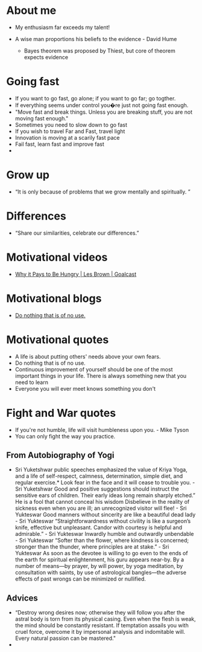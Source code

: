 # About me
* My enthusiasm far exceeds my talent!

* A wise man proportions his beliefs to the evidence - David Hume
  * Bayes theorem was proposed by Thiest, but core of theorem expects evidence

# Going fast
* If you want to go fast, go alone; if you want to go far; go togther.
* If everything seems under control you�re just not going fast enough. 
* "Move fast and break things. Unless you are breaking stuff, you are not moving fast enough."
* Sometimes you need to slow down to go fast
* If you wish to travel Far and Fast, travel light
* Innovation is moving at a scarily fast pace
* Fail fast, learn fast and improve fast
* 

# Grow up
* “It is only because of problems that we grow mentally and spiritually. ” 


# Differences
* “Share our similarities, celebrate our differences.” 



# Motivational videos
* [Why it Pays to Be Hungry | Les Brown | Goalcast](https://youtu.be/xFr0FKnaLDk)

# Motivational blogs
* [Do nothing that is of no use.](https://rubikscode.net/2018/04/23/how-to-use-miyamoto-musashis-philosophy-to-become-better-software-crafter/)

# Motivational quotes
* A life is about putting others' needs above your own fears. 
* Do nothing that is of no use.
* Continuous improvement of yourself should be one of the most important things in your life. There is always something new that you need to learn 
* Everyone you will ever meet knows something you don't

# Fight and War quotes
* If you're not humble, life will visit humbleness upon you. - Mike Tyson
* You can only fight the way you practice.

## From Autobiography of Yogi
* Sri Yuketshwar public speeches emphasized the value of Kriya Yoga, and a life of self-respect, calmness, determination, simple diet, and regular exercise.*
Look fear in the face and it will cease to trouble you. - Sri Yuketshwar
Good and positive suggestions should instruct the sensitive ears of children. Their early ideas long remain sharply etched.”
He is a fool that cannot conceal his wisdom
Disbelieve in the reality of sickness even when you are ill; an unrecognized visitor will flee! - Sri Yukteswar
Good manners without sincerity are like a beautiful dead lady - Sri Yukteswar
“Straightforwardness without civility is like a surgeon’s knife, effective but unpleasant. Candor with courtesy is helpful and admirable.”  - Sri Yukteswar
Inwardly humble and outwardly unbendable - Sri Yukteswar
“Softer than the flower, where kindness is concerned; stronger than the thunder, where principles are at stake.” - Sri Yukteswar
As soon as the devotee is willing to go even to the ends of the earth for spiritual enlightenment, his guru appears near-by.
By a number of means—by prayer, by will power, by yoga meditation, by consultation with saints, by use of astrological bangles—the adverse effects of past wrongs can be minimized or nullified.

## Advices
* “Destroy wrong desires now; otherwise they will follow you after the astral body is torn from its physical casing. Even when the flesh is weak, the mind should be constantly resistant. If temptation assails you with cruel force, overcome it by impersonal analysis and indomitable will. Every natural passion can be mastered."
* 